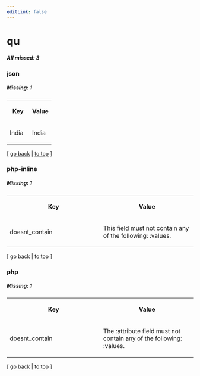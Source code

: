 ```yaml
---
editLink: false
---
```


# qu

##### All missed: 3


### json

##### Missing: 1

<table width="100%">
<tr><th width="50%">

Key

</th><th width="50%">

Value

</th></tr>
<tr><td width="50%">

India

</td><td width="50%">

India

</td></tr>
</table>

[ [go back](../status.md) | [to top](#) ]



### php-inline

##### Missing: 1

<table width="100%">
<tr><th width="50%">

Key

</th><th width="50%">

Value

</th></tr>
<tr><td width="50%">

doesnt_contain

</td><td width="50%">

This field must not contain any of the following: :values.

</td></tr>
</table>

[ [go back](../status.md) | [to top](#) ]



### php

##### Missing: 1

<table width="100%">
<tr><th width="50%">

Key

</th><th width="50%">

Value

</th></tr>
<tr><td width="50%">

doesnt_contain

</td><td width="50%">

The :attribute field must not contain any of the following: :values.

</td></tr>
</table>

[ [go back](../status.md) | [to top](#) ]

